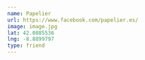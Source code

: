 ```yaml
---
name: Papelier
url: https://www.facebook.com/papelier.es/
image: image.jpg
lat: 42.0885536
lng: -8.8899797
type: friend
---
```


